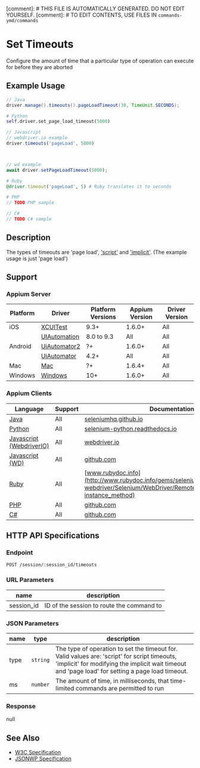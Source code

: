 
[comment]: # THIS FILE IS AUTOMATICALLY GENERATED. DO NOT EDIT YOURSELF.
[comment]: # TO EDIT CONTENTS, USE FILES IN `commands-ymd/commands`

# Set Timeouts

Configure the amount of time that a particular type of operation can execute for before they are aborted
## Example Usage

```java
// Java
driver.manage().timeouts().pageLoadTimeout(30, TimeUnit.SECONDS);

```

```python
# Python
self.driver.set_page_load_timeout(5000)

```

```javascript
// Javascript
// webdriver.io example
driver.timeouts('pageLoad', 5000)



// wd example
await driver.setPageLoadTimeout(5000);

```

```ruby
# Ruby
@driver.timeout('pageLoad', 5) # Ruby translates it to seconds

```

```php
# PHP
// TODO PHP sample

```

```csharp
// C#
// TODO C# sample

```


## Description

The types of timeouts are 'page load', ['script'](/docs/en/commands/session/timeouts/async-script.md) and ['implicit'](/docs/en/commands/session/timeouts/implicit-wait.md). (The example usage is just 'page load')


## Support

### Appium Server

|Platform|Driver|Platform Versions|Appium Version|Driver Version|
|--------|----------------|------|--------------|--------------|
| iOS | [XCUITest](/docs/en/drivers/ios-xcuitest.md) | 9.3+ | 1.6.0+ | All |
|  | [UIAutomation](/docs/en/drivers/ios-uiautomation.md) | 8.0 to 9.3 | All | All |
| Android | [UiAutomator2](/docs/en/drivers/android-uiautomator2.md) | ?+ | 1.6.0+ | All |
|  | [UiAutomator](/docs/en/drivers/android-uiautomator.md) | 4.2+ | All | All |
| Mac | [Mac](/docs/en/drivers/mac.md) | ?+ | 1.6.4+ | All |
| Windows | [Windows](/docs/en/drivers/windows.md) | 10+ | 1.6.0+ | All |

### Appium Clients

|Language|Support|Documentation|
|--------|-------|-------------|
|[Java](https://github.com/appium/java-client/releases/latest)| All |  [seleniumhq.github.io](https://seleniumhq.github.io/selenium/docs/api/java/org/openqa/selenium/remote/RemoteWebDriver.RemoteWebDriverOptions.RemoteTimeouts.html#pageLoadTimeout-long-java.util.concurrent.TimeUnit-)  |
|[Python](https://github.com/appium/python-client/releases/latest)| All |  [selenium-python.readthedocs.io](http://selenium-python.readthedocs.io/api.html#selenium.webdriver.remote.webdriver.WebDriver.set_page_load_timeout)  |
|[Javascript (WebdriverIO)](http://webdriver.io/index.html)| All |  [webdriver.io](http://webdriver.io/guide/testrunner/timeouts.html#Selenium-timeouts)  |
|[Javascript (WD)](https://github.com/admc/wd/releases/latest)| All |  [github.com](https://github.com/admc/wd/blob/master/lib/commands.js#L714)  |
|[Ruby](https://github.com/appium/ruby_lib/releases/latest)| All |  [www.rubydoc.info](http://www.rubydoc.info/gems/selenium-webdriver/Selenium/WebDriver/Remote/OSS/Bridge#timeout-instance_method)  |
|[PHP](https://github.com/appium/php-client/releases/latest)| All |  [github.com](https://github.com/appium/php-client/)  |
|[C#](https://github.com/appium/appium-dotnet-driver/releases/latest)| All |  [github.com](https://github.com/appium/appium-dotnet-driver/)  |

## HTTP API Specifications

### Endpoint

`POST /session/:session_id/timeouts`

### URL Parameters

|name|description|
|----|-----------|
|session_id|ID of the session to route the command to|

### JSON Parameters

|name|type|description|
|----|----|-----------|
| type | `string` | The type of operation to set the timeout for. Valid values are: 'script' for script timeouts, 'implicit' for modifying the implicit wait timeout and 'page load' for setting a page load timeout. |
| ms | `number` | The amount of time, in milliseconds, that time-limited commands are permitted to run |

### Response

null

## See Also

* [W3C Specification](https://www.w3.org/TR/webdriver/#set-timeouts)
* [JSONWP Specification](https://github.com/SeleniumHQ/selenium/wiki/JsonWireProtocol#sessionsessionidtimeouts)
